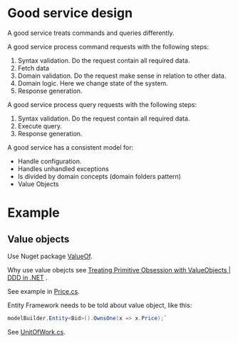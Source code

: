 # Good service design

A good service treats commands and queries differently.

A good service process command requests with the following steps:
1. Syntax validation. Do the request contain all required data.
2. Fetch data 
3. Domain validation. Do the request make sense in relation to other data.
4. Domain logic. Here we change state of the system.
5. Response generation.

A good service process query requests with the following steps:
1. Syntax validation. Do the request contain all required data.
2. Execute query.
3. Response generation.

A good service has a consistent model for:
- Handle configuration.
- Handles unhandled exceptions 
- Is divided by domain concepts (domain folders pattern)
- Value Objects 


# Example

## Value objects
Use Nuget package [ValueOf](https://www.nuget.org/packages/ValueOf). 

Why use value obejcts see [Treating Primitive Obsession with ValueObjects | DDD in .NET](https://youtu.be/h4uldNA1JUE) .

See example in [Price.cs](./ASP.NET%20WebAPI/DomainLayer/Price.cs).

Entity Framework needs to be told about value object, like this:
```csharp
modelBuilder.Entity<Bid>().OwnsOne(x => x.Price);`
``` 
See [UnitOfWork.cs](./ASP.NET%20WebAPI/Infrastructure/Persistence/UnitOfWork.cs).
